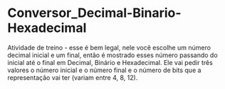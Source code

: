 # Conversor_Decimal-Binario-Hexadecimal
Atividade de treino - esse é bem legal, nele você escolhe um número decimal inicial e um final, então é mostrado esses número passando do inicial até o final em Decimal, Binário e Hexadecimal. Ele vai pedir três valores o número inicial e o número final e o número de bits que a representação vai ter (variam entre 4, 8, 12). 
